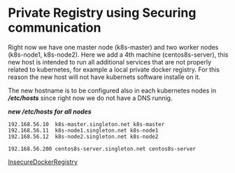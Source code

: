 # Private Registry using Securing communication

Right now we have one master node  (k8s-master) and two worker nodes (k8s-node1, k8s-node2).
Here we add a 4th machine (centos8s-server), this new host is intended to run all additional services that are
not properly related to kubernetes, for example a local private docker registry.
For this reason the new host will not have kubernets software installe on it.


The new hostname is to be configured also in each kubernetes nodes in ***/etc/hosts*** since right now
we do not have a DNS runnig.

***new /etc/hosts for all nodes***
```
192.168.56.10  k8s-master.singleton.net k8s-master
192.168.56.11  k8s-node1.singleton.net k8s-node1
192.168.56.12  k8s-node2.singleton.net k8s-node2

192.168.56.200 centos8s-server.singleton.net centos8s-server
```

[InsecureDockerRegistry](other_file.md)

